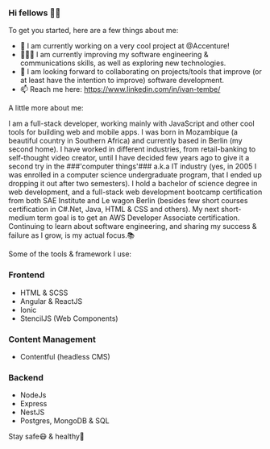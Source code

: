 ### Hi fellows ✌🏽

To get you started, here are a few things about me:

- 🏦 I am currently working on a very cool project at @Accenture!
- 👨🏾‍💻 I am currently improving my software engineering & communications skills, as well as exploring new technologies.
- 🤝 I am looking forward to collaborating on projects/tools that improve (or at least have the intention to improve) software development.
- 📫 Reach me here: https://www.linkedin.com/in/ivan-tembe/

A little more about me:

I am a full-stack developer, working mainly with JavaScript and other cool tools for building web and mobile apps.
I was born in Mozambique (a beautiful country in Southern Africa) and currently based in Berlin (my second home).
I have worked in different industries, from retail-banking to self-thought video creator, until I have decided few years ago to give it a second try in the ###'computer things'### a.k.a IT industry (yes, in 2005 I was enrolled in a computer science undergraduate program, that I ended up dropping it out after two semesters). I hold a bachelor of science degree in web development, and a full-stack web development bootcamp certification from both SAE Institute and Le wagon Berlin (besides few short courses certification in C#.Net, Java, HTML & CSS and others). My next short-medium term goal is to get an AWS Developer Associate certification. 
Continuing to learn about software engineering, and sharing my success & failure as I grow, is my actual focus.📚

Some of the tools & framework I use:

### Frontend
- HTML & SCSS 
- Angular & ReactJS
- Ionic
- StencilJS (Web Components)

### Content Management
- Contentful (headless CMS)

### Backend
- NodeJs
- Express
- NestJS
- Postgres, MongoDB & SQL





Stay safe😷 & healthy🥑

